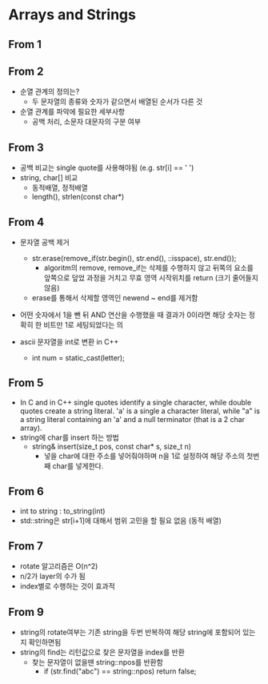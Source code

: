 # Arrays and Strings
## From 1
## From 2
* 순열 관계의 정의는?
  * 두 문자열의 종류와 숫자가 같으면서 배열된 순서가 다른 것
* 순열 관계를 파악에 필요한 세부사항
  * 공백 처리, 소문자 대문자의 구분 여부

## From 3
* 공백 비교는 single quote를 사용해야됨 (e.g. str[i] == ' ')
* string, char[] 비교
  * 동적배열, 정적배열
  * length(), strlen(const char*)

## From 4
* 문자열 공백 제거
  * str.erase(remove_if(str.begin(), str.end(), ::isspace), str.end());
    * algoritm의 remove, remove_if는 삭제를 수행하지 않고 뒤쪽의 요소를 앞쪽으로 덮었 과정을 거치고 무효 영역 시작위치를 return (크기 줄어들지 않음)
  * erase를 통해서 삭제할 영역인 newend ~ end를 제거함

* 어떤 숫자에서 1을 뺀 뒤 AND 연산을 수행했을 때 결과가 0이라면 해당 숫자는 정확히 한 비트만 1로 세팅되었다는 의
* ascii 문자열을 int로 변환 in C++
  * int num = static_cast<int>(letter);

## From 5
* In C and in C++ single quotes identify a single character, while double quotes create a string literal. 'a' is a single a character literal, while "a" is a string literal containing an 'a' and a null terminator (that is a 2 char array). 
* string에 char를 insert 하는 방법
  * string& insert(size_t pos, const char* s, size_t n)
    * 넣을 char에 대한 주소를 넣어줘야하며 n을 1로 설정하여 해당 주소의 첫번째 char를 넣게한다.

## From 6
* int to string : to_string(int)
* std::string은 str[i+1]에 대해서 범위 고민을 할 필요 없음 (동적 배열)

## From 7
* rotate 알고리즘은 O(n^2)
* n/2가 layer의 수가 됨
* index별로 수행하는 것이 효과적

## From 9
* string의 rotate여부는 기존 string을 두번 반복하여 해당 string에 포함되어 있는지 확인하면됨
* string의 find는 리턴값으로 찾은 문자열을 index를 반환
  * 찾는 문자열이 없을땐 string::npos를 반환함
    * if (str.find("abc") == string::npos) return false;
